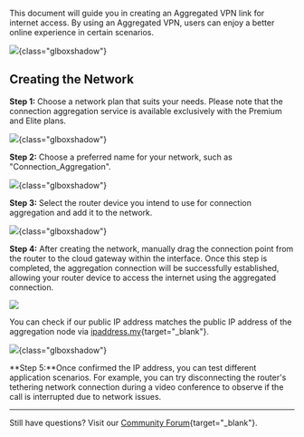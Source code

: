 
This document will guide you in creating an Aggregated VPN link for internet access. By using an Aggregated VPN, users can enjoy a better online experience in certain scenarios.

![](https://static.gl-inet.com/docs/astrowarp/tutorials/aggregation/1.png){class="glboxshadow"}

## Creating the Network

**Step 1:** Choose a network plan that suits your needs. Please note that the connection aggregation service is available exclusively with the Premium and Elite plans.

![](https://static.gl-inet.com/docs/astrowarp/tutorials/aggregation/2.png){class="glboxshadow"}

**Step 2:** Choose a preferred name for your network, such as "Connection_Aggregation".

![](https://static.gl-inet.com/docs/astrowarp/tutorials/aggregation/3.png){class="glboxshadow"}


**Step 3:** Select the router device you intend to use for connection aggregation and add it to the network.

![](https://static.gl-inet.com/docs/astrowarp/tutorials/aggregation/4.png){class="glboxshadow"}


**Step 4:** After creating the network, manually drag the connection point from the router to the cloud gateway within the interface. Once this step is completed, the aggregation connection will be successfully established, allowing your router device to access the internet using the aggregated connection.

![](../images/quick_start/router-connect-cloud-gateway.gif)


You can check if our public IP address matches the public IP address of the aggregation node via [ipaddress.my](https://www.ipaddress.my/){target="_blank"}.

![](https://static.gl-inet.com/docs/astrowarp/tutorials/aggregation/5.png){class="glboxshadow"}

**Step 5:**Once confirmed the IP address, you can test different application scenarios. For example, you can try disconnecting the router's tethering network connection during a video conference to observe if the call is interrupted due to network issues.

___

Still have questions? Visit our [Community Forum](https://forum.gl-inet.com){target="_blank"}.
